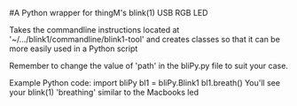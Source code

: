 #A Python wrapper for thingM's blink(1) USB RGB LED

Takes the commandline instructions located at '~/.../blink1/commandline/blink1-tool' and creates classes so that it can be more easily used in a Python script

Remember to change the value of 'path' in the bliPy.py file to suit your case.

Example Python code:
 import bliPy
 bl1 = bliPy.Blink1
 bl1.breath()
 You'll see your blink(1) 'breathing' similar to the Macbooks led

